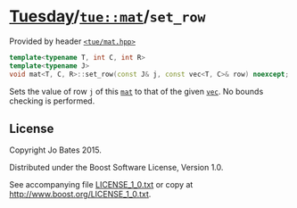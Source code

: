 [Tuesday](../../../README.md)/[`tue::mat`](../../headers/mat.md)/`set_row`
==========================================================================
Provided by header [`<tue/mat.hpp>`](../../headers/mat.md)

```c++
template<typename T, int C, int R>
template<typename J>
void mat<T, C, R>::set_row(const J& j, const vec<T, C>& row) noexcept;
```

Sets the value of row `j` of this [`mat`](../../headers/mat.md) to that of
the given [`vec`](../../headers/vec.md). No bounds checking is performed.

License
-------
Copyright Jo Bates 2015.

Distributed under the Boost Software License, Version 1.0.

See accompanying file [LICENSE_1_0.txt](../../../LICENSE_1_0.txt) or copy at
http://www.boost.org/LICENSE_1_0.txt.

